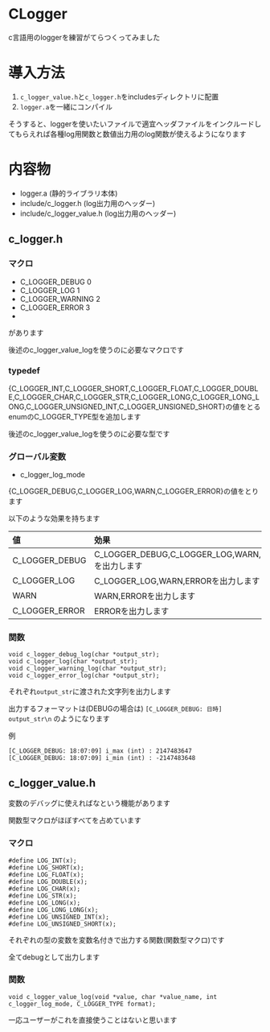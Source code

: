 # CLogger
c言語用のloggerを練習がてらつくってみました

# 導入方法
1. `c_logger_value.h`と`c_logger.h`をincludesディレクトリに配置
2. `logger.a`を一緒にコンパイル

そうすると、loggerを使いたいファイルで適宜ヘッダファイルをインクルードしてもらえれば各種log用関数と数値出力用のlog関数が使えるようになります

# 内容物
- logger.a (静的ライブラリ本体)
- include/c_logger.h (log出力用のヘッダー)
- include/c_logger_value.h (log出力用のヘッダー)

## c_logger.h
### マクロ
- C_LOGGER_DEBUG 0
- C_LOGGER_LOG 1
- C_LOGGER_WARNING 2
- C_LOGGER_ERROR 3
- 
があります

後述のc_logger_value_logを使うのに必要なマクロです

### typedef
{C_LOGGER_INT,C_LOGGER_SHORT,C_LOGGER_FLOAT,C_LOGGER_DOUBLE,C_LOGGER_CHAR,C_LOGGER_STR,C_LOGGER_LONG,C_LOGGER_LONG_LONG,C_LOGGER_UNSIGNED_INT,C_LOGGER_UNSIGNED_SHORT}の値をとるenumのC_LOGGER_TYPE型を追加します

後述のc_logger_value_logを使うのに必要な型です

### グローバル変数
- c_logger_log_mode

{C_LOGGER_DEBUG,C_LOGGER_LOG,WARN,C_LOGGER_ERROR}の値をとります

以下のような効果を持ちます

|値|効果|
|:--|:--|
|C_LOGGER_DEBUG|C_LOGGER_DEBUG,C_LOGGER_LOG,WARN,ERRORを出力します|
|C_LOGGER_LOG|C_LOGGER_LOG,WARN,ERRORを出力します|
|WARN|WARN,ERRORを出力します|
|C_LOGGER_ERROR|ERRORを出力します|

### 関数
```
void c_logger_debug_log(char *output_str);
void c_logger_log(char *output_str);
void c_logger_warning_log(char *output_str);
void c_logger_error_log(char *output_str);
```
それぞれ`output_str`に渡された文字列を出力します

出力するフォーマットは(DEBUGの場合は)
`[C_LOGGER_DEBUG: 日時] output_str\n`
のようになります

例
```
[C_LOGGER_DEBUG: 18:07:09] i_max (int) : 2147483647
[C_LOGGER_DEBUG: 18:07:09] i_min (int) : -2147483648
```

## c_logger_value.h

変数のデバッグに使えればなという機能があります

関数型マクロがほぼすべてを占めています
### マクロ
```
#define LOG_INT(x);
#define LOG_SHORT(x);
#define LOG_FLOAT(x);
#define LOG_DOUBLE(x);
#define LOG_CHAR(x);
#define LOG_STR(x);
#define LOG_LONG(x);
#define LOG_LONG_LONG(x);
#define LOG_UNSIGNED_INT(x);
#define LOG_UNSIGNED_SHORT(x);
```
それぞれの型の変数を変数名付きで出力する関数(関数型マクロ)です

全てdebugとして出力します

### 関数
```
void c_logger_value_log(void *value, char *value_name, int c_logger_log_mode, C_LOGGER_TYPE format);
```
一応ユーザーがこれを直接使うことはないと思います
